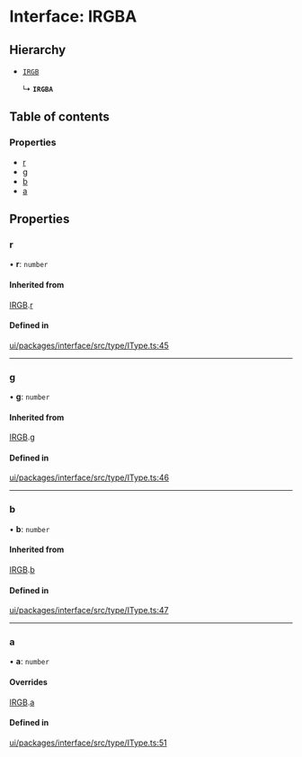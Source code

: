 # Interface: IRGBA

## Hierarchy

- [`IRGB`](IRGB.md)

  ↳ **`IRGBA`**

## Table of contents

### Properties

- [r](IRGBA.md#r)
- [g](IRGBA.md#g)
- [b](IRGBA.md#b)
- [a](IRGBA.md#a)

## Properties

### r

• **r**: `number`

#### Inherited from

[IRGB](IRGB.md).[r](IRGB.md#r)

#### Defined in

[ui/packages/interface/src/type/IType.ts:45](https://github.com/leaferjs/leafer-ui/blob/d5b15f5/packages/interface/src/type/IType.ts#L45)

___

### g

• **g**: `number`

#### Inherited from

[IRGB](IRGB.md).[g](IRGB.md#g)

#### Defined in

[ui/packages/interface/src/type/IType.ts:46](https://github.com/leaferjs/leafer-ui/blob/d5b15f5/packages/interface/src/type/IType.ts#L46)

___

### b

• **b**: `number`

#### Inherited from

[IRGB](IRGB.md).[b](IRGB.md#b)

#### Defined in

[ui/packages/interface/src/type/IType.ts:47](https://github.com/leaferjs/leafer-ui/blob/d5b15f5/packages/interface/src/type/IType.ts#L47)

___

### a

• **a**: `number`

#### Overrides

[IRGB](IRGB.md).[a](IRGB.md#a)

#### Defined in

[ui/packages/interface/src/type/IType.ts:51](https://github.com/leaferjs/leafer-ui/blob/d5b15f5/packages/interface/src/type/IType.ts#L51)
